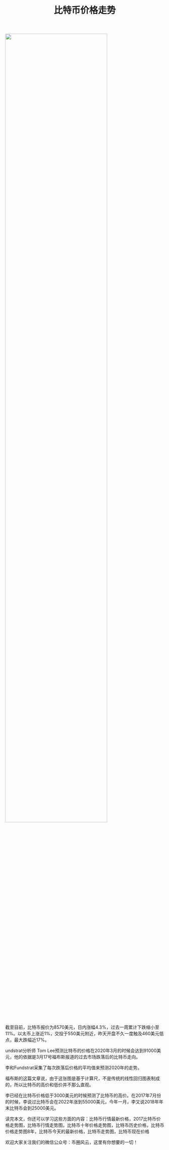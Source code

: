 ﻿---
layout: post
title: "比特币价格走势"
description: "比特币价格走势比特币行情最新价格，2017比特币价格走势图，比特币行情走势图，比特币十年价格走势图，比特币历史价格，比特币价格走势图8年，比特币今天的最新价格，比特币走势图，比特币现在价格"
tags: [比特币价格走势,区块链,tkc,买币网]
categories: [币圈风云,TKC]
---
<img src="http://cdn.utouu.com/biiduuuser/1521104620143.png" width="80%"/>

截至目前，比特币报价为8570美元，日内涨幅4.3%，过去一周累计下跌缩小至11%。以太币上涨近1%，交投于550美元附近，昨天开盘不久一度触及460美元低点，最大跌幅近17%。

undstrat分析师 Tom Lee预测比特币的价格在2020年3月的时候会达到91000美元，他的依据是3月17号福布斯报道的过去市场跌落后的比特币走向。

李和Fundstrat采集了每次跌落后价格的平均值来预测2020年的走势。

福布斯的这篇文章说，由于这张图是基于计算尺，不是传统的线性回归图表制成的，所以比特币的高价和低价并不那么直观。

李已经在比特币价格低于3000美元的时候预测了比特币的高价。在2017年7月份的时候，李说过比特币会在2022年涨到55000美元，今年一月，李又说2018年年末比特币会到25000美元。

读完本文，你还可以学习这些方面的内容：比特币行情最新价格，2017比特币价格走势图，比特币行情走势图，比特币十年价格走势图，比特币历史价格，比特币价格走势图8年，比特币今天的最新价格，比特币走势图，比特币现在价格


欢迎大家关注我们的微信公众号：币圈风云，这里有你想要的一切！